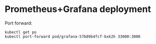 # Prometheus+Grafana deployment

Port forward:
```
kubectl get po
kubectl port-forward pod/grafana-57b89b4fcf-bxk2h 33000:3000
```